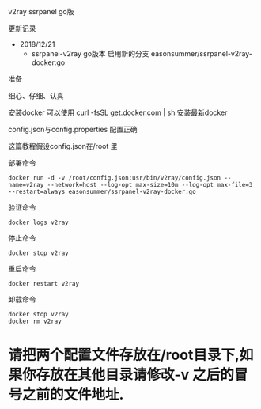 v2ray ssrpanel go版

更新记录
- 2018/12/21
     - ssrpanel-v2ray go版本 启用新的分支 easonsummer/ssrpanel-v2ray-docker:go
   
准备

细心、仔细、认真

安装docker 可以使用 curl -fsSL get.docker.com | sh 安装最新docker

config.json与config.properties 配置正确

这篇教程假设config.json在/root 里


部署命令
````
docker run -d -v /root/config.json:usr/bin/v2ray/config.json --name=v2ray --network=host --log-opt max-size=10m --log-opt max-file=3 --restart=always easonsummer/ssrpanel-v2ray-docker:go
````

验证命令
````
docker logs v2ray
````

停止命令
````
docker stop v2ray
````

重启命令
````
docker restart v2ray
````

卸载命令
````
docker stop v2ray
docker rm v2ray
````
# 请把两个配置文件存放在/root目录下,如果你存放在其他目录请修改-v 之后的冒号之前的文件地址.

